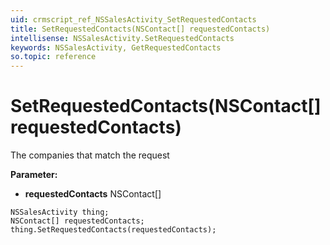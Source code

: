 ```yaml
---
uid: crmscript_ref_NSSalesActivity_SetRequestedContacts
title: SetRequestedContacts(NSContact[] requestedContacts)
intellisense: NSSalesActivity.SetRequestedContacts
keywords: NSSalesActivity, GetRequestedContacts
so.topic: reference
---
```


# SetRequestedContacts(NSContact[] requestedContacts)

The companies that match the request

**Parameter:** 
 - **requestedContacts** NSContact[]

```crmscript
NSSalesActivity thing;
NSContact[] requestedContacts;
thing.SetRequestedContacts(requestedContacts);
```

